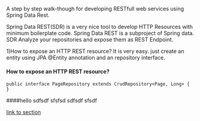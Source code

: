 A step by step walk-though for developing RESTfull web services using Spring Data Rest.  

Spring Data REST(SDR) is a very nice tool to develop HTTP Resources with minimum boilerplate code.
Spring Data REST is a subproject of Spring data. SDR Analyze your repositories and expose them as REST Endpoint.

1)How to expose an HTTP REST resource?
It is very easy. just create an entity using JPA @Entity annotation and an repository interface.



#### How to expose an HTTP REST resource?
```
public interface PageRepository extends CrudRepository<Page, Long> {
}
```
####hello
sdfsdf
sfsfsd
sdfsdf
sfsdf

[link to section](https://github.com/amirtvk/SpringDataRest_StepByStep#how-to-expose-an-http-rest-resource)